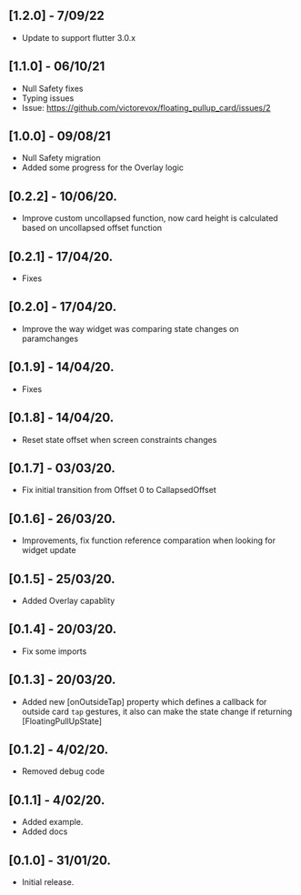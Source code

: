 ## [1.2.0] - 7/09/22
* Update to support flutter 3.0.x

## [1.1.0] - 06/10/21
* Null Safety fixes
* Typing issues
* Issue: https://github.com/victorevox/floating_pullup_card/issues/2

## [1.0.0] - 09/08/21
* Null Safety migration
* Added some progress for the Overlay logic

## [0.2.2] - 10/06/20.

* Improve custom uncollapsed function, now card height is calculated based on uncollapsed offset function

## [0.2.1] - 17/04/20.

* Fixes
  
## [0.2.0] - 17/04/20.

* Improve the way widget was comparing state changes on paramchanges

## [0.1.9] - 14/04/20.

* Fixes

## [0.1.8] - 14/04/20.

* Reset state offset when screen constraints changes

## [0.1.7] - 03/03/20.

* Fix initial transition from Offset 0 to CallapsedOffset

## [0.1.6] - 26/03/20.

* Improvements, fix function reference comparation when looking for widget update

## [0.1.5] - 25/03/20.

* Added Overlay capablity

## [0.1.4] - 20/03/20.

* Fix some imports

## [0.1.3] - 20/03/20.

* Added new [onOutsideTap] property which defines a callback for outside card `tap` gestures, it also can make the state change if returning [FloatingPullUpState]

## [0.1.2] - 4/02/20.

* Removed debug code

## [0.1.1] - 4/02/20.

* Added example.
* Added docs


## [0.1.0] - 31/01/20.

* Initial release.
